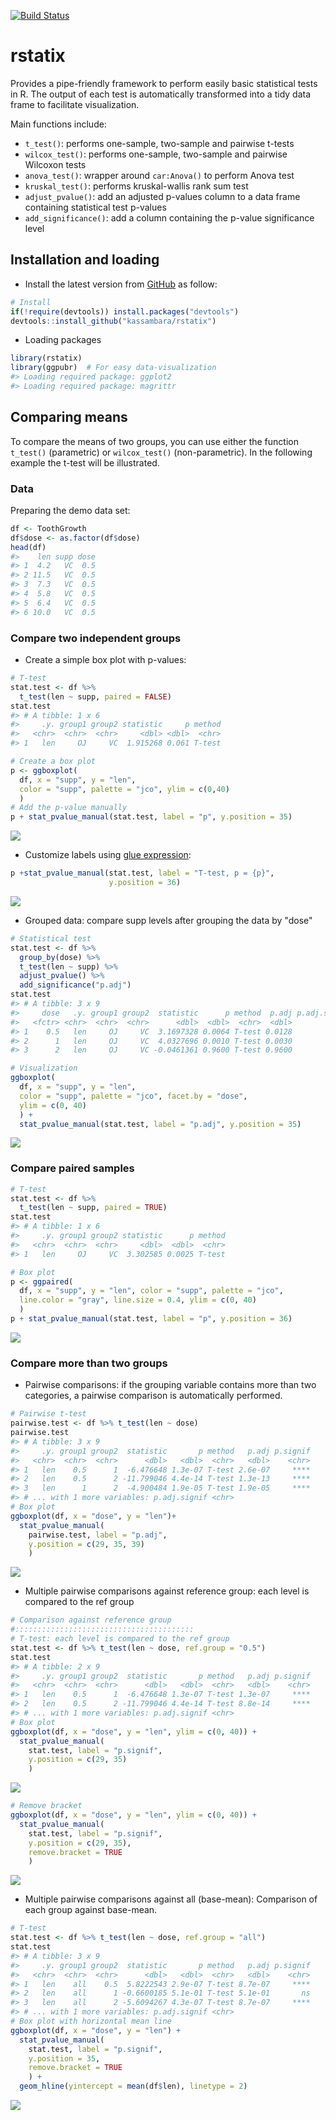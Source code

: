<!-- README.md is generated from README.Rmd. Please edit that file -->
[![Build Status](https://api.travis-ci.org/kassambara/rstatix.png)](https://travis-ci.org/kassambara/rstatix)

rstatix
=======

Provides a pipe-friendly framework to perform easily basic statistical tests in R. The output of each test is automatically transformed into a tidy data frame to facilitate visualization.

Main functions include:

-   `t_test()`: performs one-sample, two-sample and pairwise t-tests
-   `wilcox_test()`: performs one-sample, two-sample and pairwise Wilcoxon tests
-   `anova_test()`: wrapper around `car:Anova()` to perform Anova test
-   `kruskal_test()`: performs kruskal-wallis rank sum test
-   `adjust_pvalue()`: add an adjusted p-values column to a data frame containing statistical test p-values
-   `add_significance()`: add a column containing the p-value significance level

Installation and loading
------------------------

-   Install the latest version from [GitHub](https://github.com/kassambara/rstatix) as follow:

``` r
# Install
if(!require(devtools)) install.packages("devtools")
devtools::install_github("kassambara/rstatix")
```

-   Loading packages

``` r
library(rstatix)  
library(ggpubr)  # For easy data-visualization
#> Loading required package: ggplot2
#> Loading required package: magrittr
```

Comparing means
---------------

To compare the means of two groups, you can use either the function `t_test()` (parametric) or `wilcox_test()` (non-parametric). In the following example the t-test will be illustrated.

### Data

Preparing the demo data set:

``` r
df <- ToothGrowth
df$dose <- as.factor(df$dose)
head(df)
#>    len supp dose
#> 1  4.2   VC  0.5
#> 2 11.5   VC  0.5
#> 3  7.3   VC  0.5
#> 4  5.8   VC  0.5
#> 5  6.4   VC  0.5
#> 6 10.0   VC  0.5
```

### Compare two independent groups

-   Create a simple box plot with p-values:

``` r
# T-test
stat.test <- df %>% 
  t_test(len ~ supp, paired = FALSE) 
stat.test
#> # A tibble: 1 x 6
#>     .y. group1 group2 statistic     p method
#>   <chr>  <chr>  <chr>     <dbl> <dbl>  <chr>
#> 1   len     OJ     VC  1.915268 0.061 T-test

# Create a box plot
p <- ggboxplot(
  df, x = "supp", y = "len", 
  color = "supp", palette = "jco", ylim = c(0,40)
  )
# Add the p-value manually
p + stat_pvalue_manual(stat.test, label = "p", y.position = 35)
```

![](tools/README-unpaired-two-sample-t-test-1.png)

-   Customize labels using [glue expression](https://github.com/tidyverse/glue):

``` r
p +stat_pvalue_manual(stat.test, label = "T-test, p = {p}", 
                      y.position = 36)
```

![](tools/README-custoize-p-value-labels-1.png)

-   Grouped data: compare supp levels after grouping the data by "dose"

``` r
# Statistical test
stat.test <- df %>%
  group_by(dose) %>%
  t_test(len ~ supp) %>%
  adjust_pvalue() %>%
  add_significance("p.adj")
stat.test
#> # A tibble: 3 x 9
#>     dose   .y. group1 group2  statistic      p method  p.adj p.adj.signif
#>   <fctr> <chr>  <chr>  <chr>      <dbl>  <dbl>  <chr>  <dbl>        <chr>
#> 1    0.5   len     OJ     VC  3.1697328 0.0064 T-test 0.0128            *
#> 2      1   len     OJ     VC  4.0327696 0.0010 T-test 0.0030           **
#> 3      2   len     OJ     VC -0.0461361 0.9600 T-test 0.9600           ns

# Visualization
ggboxplot(
  df, x = "supp", y = "len",
  color = "supp", palette = "jco", facet.by = "dose",
  ylim = c(0, 40)
  ) +
  stat_pvalue_manual(stat.test, label = "p.adj", y.position = 35)
```

![](tools/README-grouped-two-sample-t-test-1.png)

### Compare paired samples

``` r
# T-test
stat.test <- df %>% 
  t_test(len ~ supp, paired = TRUE) 
stat.test
#> # A tibble: 1 x 6
#>     .y. group1 group2 statistic      p method
#>   <chr>  <chr>  <chr>     <dbl>  <dbl>  <chr>
#> 1   len     OJ     VC  3.302585 0.0025 T-test

# Box plot
p <- ggpaired(
  df, x = "supp", y = "len", color = "supp", palette = "jco", 
  line.color = "gray", line.size = 0.4, ylim = c(0, 40)
  )
p + stat_pvalue_manual(stat.test, label = "p", y.position = 36)
```

![](tools/README-paired-t-test-1.png)

### Compare more than two groups

-   Pairwise comparisons: if the grouping variable contains more than two categories, a pairwise comparison is automatically performed.

``` r
# Pairwise t-test
pairwise.test <- df %>% t_test(len ~ dose)
pairwise.test
#> # A tibble: 3 x 9
#>     .y. group1 group2  statistic       p method   p.adj p.signif
#>   <chr>  <chr>  <chr>      <dbl>   <dbl>  <chr>   <dbl>    <chr>
#> 1   len    0.5      1  -6.476648 1.3e-07 T-test 2.6e-07     ****
#> 2   len    0.5      2 -11.799046 4.4e-14 T-test 1.3e-13     ****
#> 3   len      1      2  -4.900484 1.9e-05 T-test 1.9e-05     ****
#> # ... with 1 more variables: p.adj.signif <chr>
# Box plot
ggboxplot(df, x = "dose", y = "len")+
  stat_pvalue_manual(
    pairwise.test, label = "p.adj", 
    y.position = c(29, 35, 39)
    )
```

![](tools/README-pairwise-comparisons-1.png)

-   Multiple pairwise comparisons against reference group: each level is compared to the ref group

``` r
# Comparison against reference group
#::::::::::::::::::::::::::::::::::::::::
# T-test: each level is compared to the ref group
stat.test <- df %>% t_test(len ~ dose, ref.group = "0.5")
stat.test
#> # A tibble: 2 x 9
#>     .y. group1 group2  statistic       p method   p.adj p.signif
#>   <chr>  <chr>  <chr>      <dbl>   <dbl>  <chr>   <dbl>    <chr>
#> 1   len    0.5      1  -6.476648 1.3e-07 T-test 1.3e-07     ****
#> 2   len    0.5      2 -11.799046 4.4e-14 T-test 8.8e-14     ****
#> # ... with 1 more variables: p.adj.signif <chr>
# Box plot
ggboxplot(df, x = "dose", y = "len", ylim = c(0, 40)) +
  stat_pvalue_manual(
    stat.test, label = "p.signif", 
    y.position = c(29, 35)
    )
```

![](tools/README-comaprison-against-reference-group-1.png)

``` r
# Remove bracket
ggboxplot(df, x = "dose", y = "len", ylim = c(0, 40)) +
  stat_pvalue_manual(
    stat.test, label = "p.signif", 
    y.position = c(29, 35),
    remove.bracket = TRUE
    )
```

![](tools/README-comaprison-against-reference-group-2.png)

-   Multiple pairwise comparisons against all (base-mean): Comparison of each group against base-mean.

``` r
# T-test
stat.test <- df %>% t_test(len ~ dose, ref.group = "all")
stat.test
#> # A tibble: 3 x 9
#>     .y. group1 group2  statistic       p method   p.adj p.signif
#>   <chr>  <chr>  <chr>      <dbl>   <dbl>  <chr>   <dbl>    <chr>
#> 1   len    all    0.5  5.8222543 2.9e-07 T-test 8.7e-07     ****
#> 2   len    all      1 -0.6600185 5.1e-01 T-test 5.1e-01       ns
#> 3   len    all      2 -5.6094267 4.3e-07 T-test 8.7e-07     ****
#> # ... with 1 more variables: p.adj.signif <chr>
# Box plot with horizontal mean line
ggboxplot(df, x = "dose", y = "len") +
  stat_pvalue_manual(
    stat.test, label = "p.signif", 
    y.position = 35,
    remove.bracket = TRUE
    ) +
  geom_hline(yintercept = mean(df$len), linetype = 2)
```

![](tools/README-comparison-against-base-mean-1.png)

